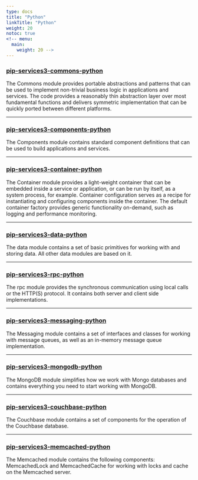 ```yaml
---
type: docs
title: "Python"
linkTitle: "Python"
weight: 20
notoc: true
<!-- menu:
  main:
    weight: 20 -->
---
```


### [pip-services3-commons-python](pip-services3-commons)

The Commons module provides portable abstractions and patterns that can be used to implement non-trivial business logic in applications and services. The code provides a reasonably thin abstraction layer over most fundamental functions and delivers symmetric implementation that can be quickly ported between different platforms.

---

### [pip-services3-components-python](pip-services3-components)

The Components module contains standard component definitions that can be used to build applications and services.

---

### [pip-services3-container-python]()

The Container module provides a light-weight container that can be embedded inside a service or application, or can be run by itself, as a system process, for example. Container configuration serves as a recipe for instantiating and configuring components inside the container.
The default container factory provides generic functionality on-demand, such as logging and performance monitoring.

---

### [pip-services3-data-python]()

The data module contains a set of basic primitives for working with and storing data. All other data modules are based on it.

---

### [pip-services3-rpc-python]()

The rpc module provides the synchronous communication using local calls or the HTTP(S) protocol. It contains both server and client side implementations.

---

### [pip-services3-messaging-python]()

The Messaging module contains a set of interfaces and classes for working with message queues, as well as an in-memory message queue implementation. 

---

### [pip-services3-mongodb-python]()

The MongoDB module simplifies how we work with Mongo databases and contains everything you need to start working with MongoDB.

---

### [pip-services3-couchbase-python]()

The Couchbase module contains a set of components for the operation of the Couchbase database.

---

### [pip-services3-memcached-python]()

The Memcached module contains the following components: MemcachedLock and MemcachedCache for working with locks and cache on the Memcached server.